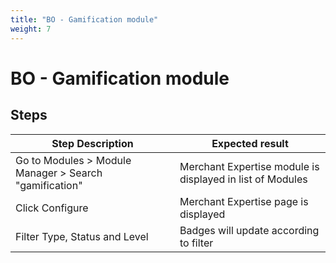 ```yaml
---
title: "BO - Gamification module"
weight: 7
---
```


# BO - Gamification module
## Steps
| Step Description | Expected result |
| ----- | ----- |
| Go to Modules > Module Manager > Search "gamification" | Merchant Expertise module is displayed in list of Modules |
| Click Configure | Merchant Expertise page is displayed |
| Filter Type, Status and Level | Badges will update according to filter |
